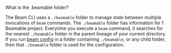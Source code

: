 What is the .beamable folder?

The Beam CLI uses a `./beamable` folder to manage state between multiple invocations of `beam` commands. The `./beamable` folder has information for 1 Beamable project. Everytime you execute a `beam` command, it searches for the nearest `./beamable` folder in the parent lineage of your current directory. If you run [beam config](doc:cli-config) in a folder containing `./beamable`, or any child folder, then that `./beamable` folder is used for the configuration.